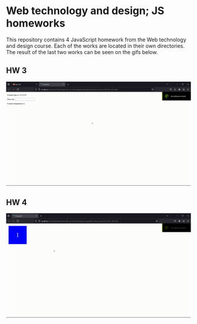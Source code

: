 # Web technology and design; JS homeworks

This repository contains 4 JavaScript homework from the Web technology and design course. Each of the works are located in their own directories. The result of the last two works can be seen on the gifs below.

## HW 3

![](/media/hw3.gif)

## HW 4

![](/media/hw4.gif)